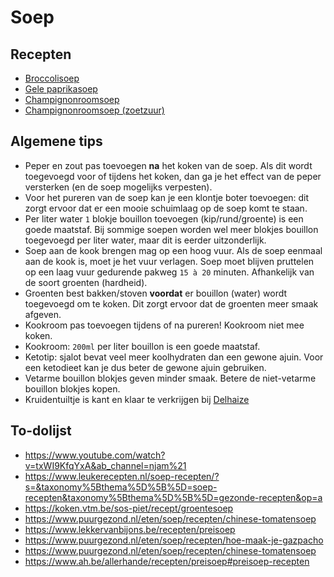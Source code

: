 # Soep

## Recepten

* [Broccolisoep](broccolisoep.md)
* [Gele paprikasoep](gele-paprikasoep.md)
* [Champignonroomsoep](champignonroomsoep.md)
* [Champignonroomsoep (zoetzuur)](champignonroomsoep-zoetzuur.md)

## Algemene tips

* Peper en zout pas toevoegen **na** het koken van de soep. Als dit wordt toegevoegd voor of tijdens het koken, dan ga je het effect van de peper versterken (en de soep mogelijks verpesten).
* Voor het pureren van de soep kan je een klontje boter toevoegen: dit zorgt ervoor dat er een mooie schuimlaag op de soep komt te staan.
* Per liter water ```1``` blokje bouillon toevoegen (kip/rund/groente) is een goede maatstaf. Bij sommige soepen worden wel meer blokjes bouillon toegevoegd per liter water, maar dit is eerder uitzonderlijk.
* Soep aan de kook brengen mag op een hoog vuur. Als de soep eenmaal aan de kook is, moet je het vuur verlagen. Soep moet blijven pruttelen op een laag vuur gedurende pakweg ```15 à 20``` minuten. Afhankelijk van de soort groenten (hardheid).
* Groenten best bakken/stoven **voordat** er bouillon (water) wordt toegevoegd om te koken. Dit zorgt ervoor dat de groenten meer smaak afgeven.
* Kookroom pas toevoegen tijdens of na pureren! Kookroom niet mee koken.
* Kookroom: ```200ml``` per liter bouillon is een goede maatstaf.
* Ketotip: sjalot bevat veel meer koolhydraten dan een gewone ajuin. Voor een ketodieet kan je dus beter de gewone ajuin gebruiken.
* Vetarme bouillon blokjes geven minder smaak. Betere de niet-vetarme bouillon blokjes kopen.
* Kruidentuiltje is kant en klaar te verkrijgen bij [Delhaize](https://www.delhaize.be/nl/shop/Zoute-kruidenierswaren/Kruiden/Specerijen/Volle/Bouquet-garni/p/S2015091400391760000)

## To-dolijst

* https://www.youtube.com/watch?v=txWI9KfqYxA&ab_channel=njam%21
* https://www.leukerecepten.nl/soep-recepten/?s=&taxonomy%5Bthema%5D%5B%5D=soep-recepten&taxonomy%5Bthema%5D%5B%5D=gezonde-recepten&op=a
* https://koken.vtm.be/sos-piet/recept/groentesoep
* https://www.puurgezond.nl/eten/soep/recepten/chinese-tomatensoep
* https://www.lekkervanbijons.be/recepten/preisoep
* https://www.puurgezond.nl/eten/soep/recepten/hoe-maak-je-gazpacho
* https://www.puurgezond.nl/eten/soep/recepten/chinese-tomatensoep
* https://www.ah.be/allerhande/recepten/preisoep#preisoep-recepten